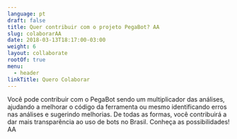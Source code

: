 ```yaml
---
language: pt
draft: false
title: Quer contribuir com o projeto PegaBot? AA
slug: colaborarAA
date: 2018-03-13T18:17:00-03:00
weight: 6
layout: collaborate
rootOf: true
menu:
  - header
linkTitle: Quero Colaborar
---
```

Você pode contribuir com o PegaBot sendo um multiplicador das análises, ajudando a melhorar o código da ferramenta ou mesmo identificando erros nas análises e sugerindo melhorias. De todas as formas, você contribuirá a dar mais transparência ao uso de bots no Brasil. Conheça as possibilidades! AA